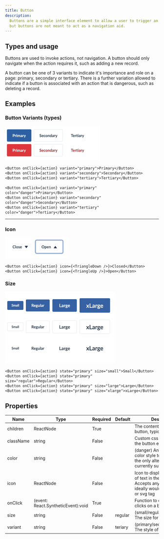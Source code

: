 ```yaml
---
title: Button
description:
  Buttons are a simple interface element to allow a user to trigger an action,
  but buttons are not meant to act as a navigation aid.
---
```


## Types and usage

Buttons are used to invoke actions, not navigation. A button should only navigate when the action requires it,
such as adding a new record.

A button can be one of 3 variants to indicate it's importance and role on a page: primary, secondary or tertiary. There
is a further variation allowed to indicate if a button is associated with an action that is dangerous, such as deleting
a record.

## Examples

### Button Variants (types)

<img src="images/button-variants.png" width="311" />

```
<Button onClick={action} variant="primary">Primary</Button>
<Button onClick={action} variant="secondary">Secondary</Button>
<Button onClick={action} variant="tertiary">Tertiary</Button>

<Button onClick={action} variant="primary" color="danger">Primary</Button>
<Button onClick={action} variant="secondary" color="danger">Secondary</Button>
<Button onClick={action} variant="tertiary" color="danger">Tertiary</Button>
```

<hr/>

### Icon 

<img src="images/button-icon.png" width="207" />

```
<Button onClick={action} icon={<TriangleDown />}>Closed</Button>
<Button onClick={action} icon={<TriangleUp />}>Open</Button>
```

### Size 

<img src="images/button-size.png" width="361" />

```
<Button onClick={action} state="primary" size="small">Small</Button>
<Button onClick={action} state="primary" size="regular">Regular</Button>
<Button onClick={action} state="primary" size="large">Large</Button>
<Button onClick={action} state="primary" size="xlarge">xLarge</Button>
```

## Properties

| Name      | Type           | Required | Default | Description                                                                                   
| --------- | -------------- | -------- | ------- | -----------
| children  | ReactNode      | True     |         | The content to place in the button, typically text   
| className | string         | False    |         | Custom css class to add to the button element
| color     | string         | False    |         | (danger) An alternative color style to use, danger is the only alternative currently supported      
| icon      | ReactNode      | False    |         | Icon to display to the right of text in the button. Accepts any Node but ideally would be an image or svg tag                       
| onClick   | (event: React.SyntheticEvent):void | True     |         | Function to call when a user clicks on a button
| size      | string         | False    | regular | (small/regular/large/xlarge) The size for the button
| variant   | string         | False    | teriary | (primary/secondary/tertiary) The style of button
                                                                                 


